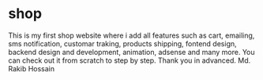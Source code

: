 # shop
This is my first shop website where i add all features such as cart, emailing, sms notification, customar traking, products shipping, fontend design, backend design and development, animation, adsense and many more.
You can check out it from scratch to step by step.
Thank you in advanced.
Md. Rakib Hossain
